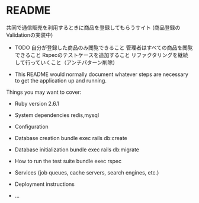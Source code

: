 # README
共同で通信販売を利用するときに商品を登録してもらうサイト
(商品登録のValidationの実装中)

* TODO
自分が登録した商品のみ閲覧できること
管理者はすべての商品を閲覧できること
Rspecのテストケースを追加すること
リファクタリングを継続して行っていくこと（アンチパターン削除）

* This README would normally document whatever steps are necessary to get the
application up and running.

Things you may want to cover:

* Ruby version
2.6.1
* System dependencies
redis,mysql
* Configuration

* Database creation
bundle exec rails db:create
* Database initialization
bundle exec rails db:migrate
* How to run the test suite
bundle exec rspec
* Services (job queues, cache servers, search engines, etc.)

* Deployment instructions

* ...

